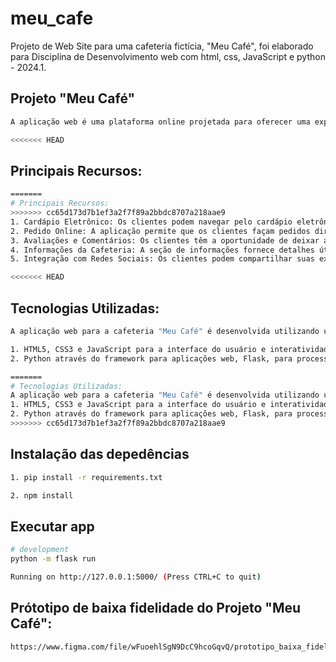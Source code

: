 # meu_cafe
Projeto de Web Site para uma cafeteria fictícia, "Meu Café", foi elaborado para Disciplina de Desenvolvimento web com html, css, JavaScript e python - 2024.1.

## Projeto "Meu Café" 

```bash
A aplicação web é uma plataforma online projetada para oferecer uma experiência conveniente e envolvente aos clientes, permitindo que eles explorem os serviços, produtos e informações da cafeteria de forma intuitiva e acessível.

<<<<<<< HEAD
```

## Principais Recursos:

```bash
=======
# Principais Recursos:
>>>>>>> cc65d173d7b1ef3a2f7f89a2bbdc8707a218aae9
1. Cardápio Eletrônico: Os clientes podem navegar pelo cardápio eletrônico completo da cafeteria, que inclui uma variedade de bebidas. Cada item é acompanhado de descrições detalhadas e imagens.
2. Pedido Online: A aplicação permite que os clientes façam pedidos diretamente através da plataforma, selecionando os itens desejados, especificando as preferências e quantidades, e finalizando a compra de forma rápida e conveniente.
3. Avaliações e Comentários: Os clientes têm a oportunidade de deixar avaliações e comentários sobre suas experiências na cafeteria, fornecendo feedback valioso que pode ser usado para melhorar os serviços e a satisfação do cliente.
4. Informações da Cafeteria: A seção de informações fornece detalhes úteis sobre a localização da cafeteria, horário de funcionamento, informações de contato e outras informações relevantes para os clientes interessados em visitar ou entrar em contato com a cafeteria.
5. Integração com Redes Sociais: Os clientes podem compartilhar suas experiências na cafeteria "Meu Café" através das redes sociais, aumentando a visibilidade e o engajamento da marca.

<<<<<<< HEAD
```

## Tecnologias Utilizadas:

```bash
A aplicação web para a cafeteria "Meu Café" é desenvolvida utilizando uma combinação de tecnologias front-end e back-end.

1. HTML5, CSS3 e JavaScript para a interface do usuário e interatividade.
2. Python através do framework para aplicações web, Flask, para processamento de pedidos e interações com o servidor.

=======
# Tecnologias Utilizadas:
A aplicação web para a cafeteria "Meu Café" é desenvolvida utilizando uma combinação de tecnologias front-end e back-end.
1. HTML5, CSS3 e JavaScript para a interface do usuário e interatividade.
2. Python através do framework para aplicações web, Flask, para processamento de pedidos e interações com o servidor.
>>>>>>> cc65d173d7b1ef3a2f7f89a2bbdc8707a218aae9
```

## Instalação das depedências

```bash
1. pip install -r requirements.txt

2. npm install

```

## Executar app

```bash
# development
python -m flask run

Running on http://127.0.0.1:5000/ (Press CTRL+C to quit)

```

## Prótotipo de baixa fidelidade do Projeto "Meu Café":

```bash
https://www.figma.com/file/wFuoehlSgN9DcC9hcoGqvQ/prototipo_baixa_fidelidade_Meu-Cafe?type=whiteboard&t=5MzYNfVIaKAinT07-6

```
